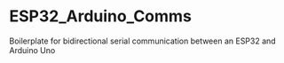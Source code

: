 # ESP32_Arduino_Comms
Boilerplate for bidirectional serial communication between an ESP32 and Arduino Uno
